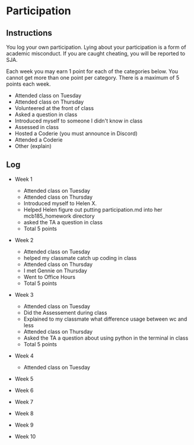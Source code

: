 Participation
=============

## Instructions ##

You log your own participation. Lying about your participation is a form of
academic misconduct. If you are caught cheating, you will be reported to SJA.

Each week you may earn 1 point for each of the categories below. You cannot get
more than one point per category. There is a maximum of 5 points each week.

+ Attended class on Tuesday
+ Attended class on Thursday
+ Volunteered at the front of class
+ Asked a question in class
+ Introduced myself to someone I didn't know in class
+ Assessed in class
+ Hosted a Coderie (you must announce in Discord)
+ Attended a Coderie
+ Other (explain)

## Log ##

- Week 1
	+ Attended class on Tuesday 
	+ Attended class on Thursday 
	+ Introduced myself to Helen X.
	+ Helped Helen figure out putting participation.md into her mcb185_homework directory
	+ asked the TA a question in class 
	+ Total 5 points

- Week 2
	+ Attended class on Tuesday 
	+ helped my classmate catch up coding in class
	+ Attended class on Thursday 
	+ I met Gennie on Thursday 
	+ Went to Office Hours 
	+ Total 5 points 
	
- Week 3
	+ Attended class on Tuesday 
	+ Did the Assessement during class 
	+ Explained to my classmate what difference usage between wc and less 
	+ Attended class on Thursday 
	+ Asked the TA a question about using python in the terminal in class 
	+ Total 5 points 
	
- Week 4
	+ Attended class on Tuesday 
- Week 5
- Week 6
- Week 7
- Week 8
- Week 9
- Week 10
